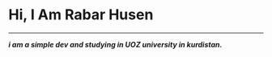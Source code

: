 
<h1><b>Hi, I Am Rabar Husen</b></h1>
<hr>
<i><b>i am a simple dev and studying in UOZ university in kurdistan. </b></i>
